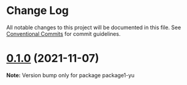 # Change Log

All notable changes to this project will be documented in this file.
See [Conventional Commits](https://conventionalcommits.org) for commit guidelines.

# [0.1.0](https://github.com/dangaohaohao/lerna-repo/compare/v0.0.4...v0.1.0) (2021-11-07)

**Note:** Version bump only for package package1-yu
